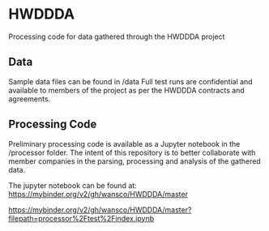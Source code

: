 # HWDDDA
Processing code for data gathered through the HWDDDA project

## Data
Sample data files can be found in /data
Full test runs are confidential and available to members of the project as per the HWDDDA contracts and agreements.

## Processing Code
Preliminary processing code is available as a Jupyter notebook in the /processor folder. The intent of this repository is to better collaborate with member companies in the parsing, processing and analysis of the gathered data.

The jupyter notebook can be found at:
https://mybinder.org/v2/gh/wansco/HWDDDA/master

https://mybinder.org/v2/gh/wansco/HWDDDA/master?filepath=processor%2Ftest%2Findex.ipynb
